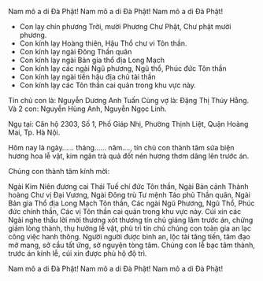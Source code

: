 Nam mô a di Đà Phật!
Nam mô a di Đà Phật!
Nam mô a di Đà Phật!

- Con lạy chín phương Trời, mười Phương Chư Phật, Chư phật mười phương.
- Con kính lạy Hoàng thiên, Hậu Thổ chư vi Tôn thần.
- Con kính lạy ngài Đông Thần quân
- Con kính lạy ngài Bản gia thổ địa Long Mạch
- Con kính lạy các ngài Ngũ phương, Ngũ thổ, Phúc đức Tôn thần
- Con kính lạy ngài tiền hậu địa chủ tài thần
- Con kính lạy các Tôn thần cai quản trong khu vực này.

Tín chủ con là: Nguyễn Dương Anh Tuấn
Cùng vợ là: Đặng Thị Thúy Hằng.
Và 2 con: Nguyễn Hùng Anh, Nguyễn Ngọc Linh.

Ngụ tại: Căn hộ 2303, Số 1, Phố Giáp Nhị, Phường Thịnh Liệt, Quận Hoàng Mai, Tp. Hà Nội.

Hôm nay là ngày…… tháng…… năm…., tín chủ con thành tâm sửa biện hương hoa lễ vật, kim ngân trà quả đốt nén hương thơm dâng lên trước án.

Chúng con thành tâm kính mời:

Ngài Kim Niên đương cai Thái Tuế chí đức Tôn thần,
Ngài Bản cảnh Thành hoàng Chư vị Đại Vương,
Ngài Đông trù Tư mệnh Táo phủ Thần quân,
Ngài Bản gia Thổ địa Long Mạch Tôn thần,
Các ngài Ngũ Phương, Ngũ Thổ, Phúc đức chính thần,
Các vị Tôn thần cai quản trong khu vực này.
Cúi xin các Ngài nghe thấu lời mời thương xót thương tín chủ giáng lâm trước án, chứng giám lòng thành, thụ hưởng lễ vật, phù trì tín chủ chúng con toàn gia an lạc công việc hanh thông. Người người được bình an, lộc tài tăng tiến, tâm đạo mở mang, sở cầu tất ứng, sở nguyện tòng tâm.
Chúng con lễ bạc tâm thành, trước án kính lễ, cúi xin được phù hộ độ trì.

Nam mô a di Đà Phật!
Nam mô a di Đà Phật!
Nam mô a di Đà Phật!
